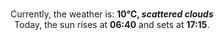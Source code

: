 <p  align="center"><br/>Currently, the weather is: <b> 10°C, <i>scattered clouds</i></b></br>Today, the sun rises at <b>06:40</b> and sets at <b>17:15</b>.</p>